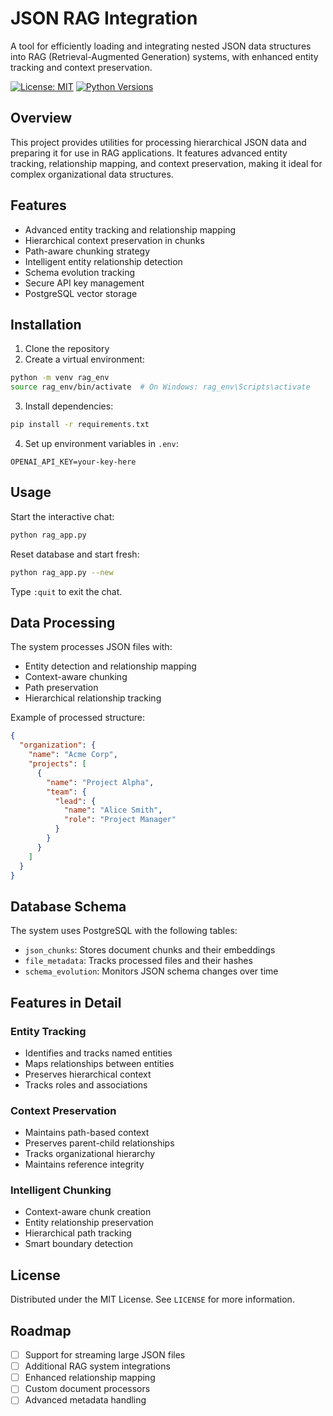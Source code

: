 # JSON RAG Integration

A tool for efficiently loading and integrating nested JSON data structures into RAG (Retrieval-Augmented Generation) systems, with enhanced entity tracking and context preservation.

[![License: MIT](https://img.shields.io/badge/License-MIT-blue.svg)](https://opensource.org/licenses/MIT)
[![Python Versions](https://img.shields.io/badge/python-3.9-blue)](https://www.python.org/downloads/)

## Overview

This project provides utilities for processing hierarchical JSON data and preparing it for use in RAG applications. It features advanced entity tracking, relationship mapping, and context preservation, making it ideal for complex organizational data structures.

## Features

* Advanced entity tracking and relationship mapping
* Hierarchical context preservation in chunks
* Path-aware chunking strategy
* Intelligent entity relationship detection
* Schema evolution tracking
* Secure API key management
* PostgreSQL vector storage

## Installation

1. Clone the repository
2. Create a virtual environment:
```bash
python -m venv rag_env
source rag_env/bin/activate  # On Windows: rag_env\Scripts\activate
```

3. Install dependencies:
```bash
pip install -r requirements.txt
```

4. Set up environment variables in `.env`:
```
OPENAI_API_KEY=your-key-here
```

## Usage

Start the interactive chat:
```bash
python rag_app.py
```

Reset database and start fresh:
```bash
python rag_app.py --new
```

Type `:quit` to exit the chat.

## Data Processing

The system processes JSON files with:
* Entity detection and relationship mapping
* Context-aware chunking
* Path preservation
* Hierarchical relationship tracking

Example of processed structure:
```json
{
  "organization": {
    "name": "Acme Corp",
    "projects": [
      {
        "name": "Project Alpha",
        "team": {
          "lead": {
            "name": "Alice Smith",
            "role": "Project Manager"
          }
        }
      }
    ]
  }
}
```

## Database Schema

The system uses PostgreSQL with the following tables:
- `json_chunks`: Stores document chunks and their embeddings
- `file_metadata`: Tracks processed files and their hashes
- `schema_evolution`: Monitors JSON schema changes over time

## Features in Detail

### Entity Tracking
- Identifies and tracks named entities
- Maps relationships between entities
- Preserves hierarchical context
- Tracks roles and associations

### Context Preservation
- Maintains path-based context
- Preserves parent-child relationships
- Tracks organizational hierarchy
- Maintains reference integrity

### Intelligent Chunking
- Context-aware chunk creation
- Entity relationship preservation
- Hierarchical path tracking
- Smart boundary detection

## License

Distributed under the MIT License. See `LICENSE` for more information.


## Roadmap

- [ ] Support for streaming large JSON files
- [ ] Additional RAG system integrations
- [ ] Enhanced relationship mapping
- [ ] Custom document processors
- [ ] Advanced metadata handling